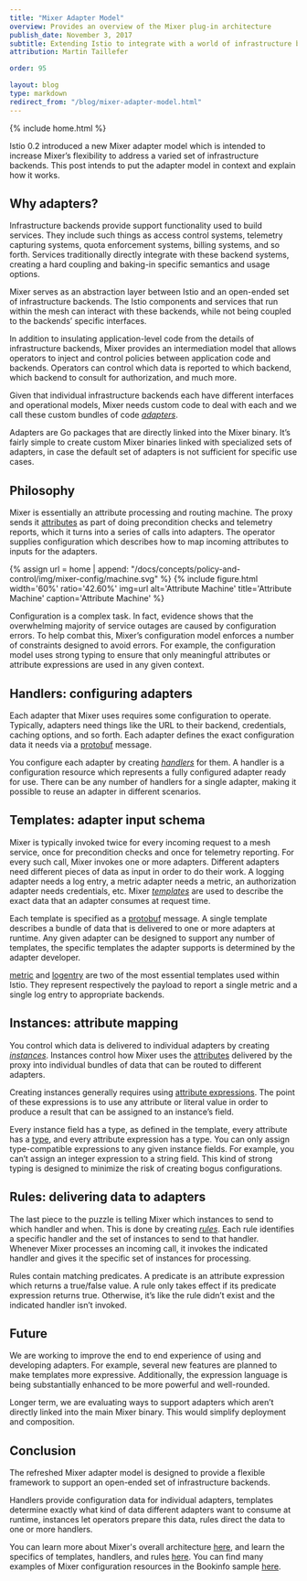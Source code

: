 ```yaml
---
title: "Mixer Adapter Model"
overview: Provides an overview of the Mixer plug-in architecture
publish_date: November 3, 2017
subtitle: Extending Istio to integrate with a world of infrastructure backends
attribution: Martin Taillefer

order: 95

layout: blog
type: markdown
redirect_from: "/blog/mixer-adapter-model.html"
---
```

{% include home.html %}

Istio 0.2 introduced a new Mixer adapter model which is intended to increase Mixer’s flexibility to address a varied set of infrastructure backends. This post intends to put the adapter model in context and explain how it works.

## Why adapters?

Infrastructure backends provide support functionality used to build services. They include such things as access control systems, telemetry capturing systems, quota enforcement systems, billing systems, and so forth. Services traditionally directly integrate with these backend systems, creating a hard coupling and baking-in specific semantics and usage options.

Mixer serves as an abstraction layer between Istio and an open-ended set of infrastructure backends. The Istio components and services that run within the mesh can interact with these backends, while not being coupled to the backends’ specific interfaces.

In addition to insulating application-level code from the details of infrastructure backends, Mixer provides an intermediation model that allows operators to inject and control policies between application code and backends. Operators can control which data is reported to which backend, which backend to consult for authorization, and much more.

Given that individual infrastructure backends each have different interfaces and operational models, Mixer needs custom
code to deal with each and we call these custom bundles of code [*adapters*](https://github.com/istio/istio/wiki/Mixer-Adapter-Dev-Guide).

Adapters are Go packages that are directly linked into the Mixer binary. It’s fairly simple to create custom Mixer binaries linked with specialized sets of adapters, in case the default set of adapters is not sufficient for specific use cases.

## Philosophy

Mixer is essentially an attribute processing and routing machine. The proxy sends it [attributes]({{home}}/docs/concepts/policy-and-control/attributes.html) as part of doing precondition checks and telemetry reports, which it turns into a series of calls into adapters. The operator supplies configuration which describes how to map incoming attributes to inputs for the adapters.

{% assign url = home | append: "/docs/concepts/policy-and-control/img/mixer-config/machine.svg" %}
{% include figure.html width='60%' ratio='42.60%'
    img=url
    alt='Attribute Machine'
    title='Attribute Machine'
    caption='Attribute Machine'
    %}

Configuration is a complex task. In fact, evidence shows that the overwhelming majority of service outages are caused by configuration errors. To help combat this, Mixer’s configuration model enforces a number of constraints designed to avoid errors. For example, the configuration model uses strong typing to ensure that only meaningful attributes or attribute expressions are used in any given context.

## Handlers: configuring adapters

Each adapter that Mixer uses requires some configuration to operate. Typically, adapters need things like the URL to their backend, credentials, caching options, and so forth. Each adapter defines the exact configuration data it needs via a [protobuf](https://developers.google.com/protocol-buffers/) message.

You configure each adapter by creating [*handlers*]({{home}}/docs/concepts/policy-and-control/mixer-config.html#handlers) for them. A handler is a
configuration resource which represents a fully configured adapter ready for use. There can be any number of handlers for a single adapter, making it possible to reuse an adapter in different scenarios.

## Templates: adapter input schema

Mixer is typically invoked twice for every incoming request to a mesh service, once for precondition checks and once for telemetry reporting. For every such call, Mixer invokes one or more adapters. Different adapters need different pieces of data as input in order to do their work. A logging adapter needs a log entry, a metric adapter needs a metric, an authorization adapter needs credentials, etc.
Mixer [*templates*]({{home}}/docs/reference/config/template/) are used to describe the exact data that an adapter consumes at request time.

Each template is specified as a [protobuf](https://developers.google.com/protocol-buffers/) message. A single template describes a bundle of data that is delivered to one or more adapters at runtime. Any given adapter can be designed to support any number of templates, the specific templates the adapter supports is determined by the adapter developer.

[metric]({{home}}/docs/reference/config/template/metric.html) and [logentry]({{home}}/docs/reference/config/template/logentry.html) are two of the most essential templates used within Istio. They represent respectively the payload to report a single metric and a single log entry to appropriate backends.

## Instances: attribute mapping

You control which data is delivered to individual adapters by creating
[*instances*]({{home}}/docs/concepts/policy-and-control/mixer-config.html#instances).
Instances control how Mixer uses the [attributes]({{home}}/docs/concepts/policy-and-control/attributes.html) delivered
by the proxy into individual bundles of data that can be routed to different adapters.

Creating instances generally requires using [attribute expressions]({{home}}/docs/concepts/policy-and-control/mixer-config.html#attribute-expressions). The point of these expressions is to use any attribute or literal value in order to produce a result that can be assigned to an instance’s field.

Every instance field has a type, as defined in the template, every attribute has a
[type](https://github.com/istio/api/blob/master/policy/v1beta1/value_type.proto), and every attribute expression has a type.
You can only assign type-compatible expressions to any given instance fields. For example, you can’t assign an integer expression
to a string field.  This kind of strong typing is designed to minimize the risk of creating bogus configurations.

## Rules: delivering data to adapters

The last piece to the puzzle is telling Mixer which instances to send to which handler and when. This is done by
creating [*rules*]({{home}}/docs/concepts/policy-and-control/mixer-config.html#rules). Each rule identifies a specific handler and the set of
instances to send to that handler. Whenever Mixer processes an incoming call, it invokes the indicated handler and gives it the specific set of instances for processing.

Rules contain matching predicates. A predicate is an attribute expression which returns a true/false value. A rule only takes effect if its predicate expression returns true. Otherwise, it’s like the rule didn’t exist and the indicated handler isn’t invoked.

## Future

We are working to improve the end to end experience of using and developing adapters. For example, several new features are planned to make templates more expressive. Additionally, the expression language is being substantially enhanced to be more powerful and well-rounded.

Longer term, we are evaluating ways to support adapters which aren’t directly linked into the main Mixer binary. This would simplify deployment and composition.

## Conclusion

The refreshed Mixer adapter model is designed to provide a flexible framework to support an open-ended set of infrastructure backends.

Handlers provide configuration data for individual adapters, templates determine exactly what kind of data different adapters want to consume at runtime, instances let operators prepare this data, rules direct the data to one or more handlers.

You can learn more about Mixer's overall architecture [here]({{home}}/docs/concepts/policy-and-control/), and learn the specifics of templates, handlers,
and rules [here]({{home}}/docs/reference/config/mixer/). You can find many examples of Mixer configuration resources in the Bookinfo sample
[here](https://github.com/istio/istio/tree/master/samples/bookinfo/kube).
